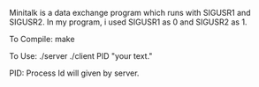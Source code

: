 Minitalk is a data exchange program which runs with SIGUSR1 and SIGUSR2.
In my program, i used SIGUSR1 as 0 and SIGUSR2 as 1. 

To Compile:
make

To Use:
./server 
./client PID "your text." 

PID: Process Id will given by server.

